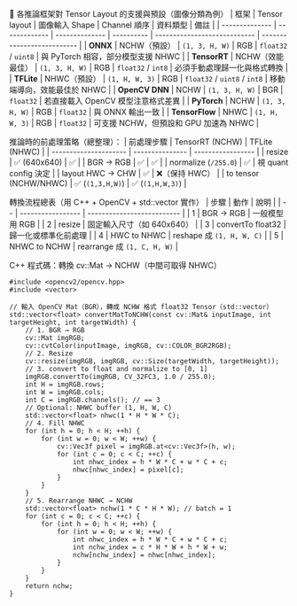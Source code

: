 🚦 各推論框架對 Tensor Layout 的支援與預設（圖像分類為例）
| 框架             | Tensor layout | 圖像輸入 Shape     | Channel 順序 | 資料類型                         | 備註                         |
| -------------- | ------------- | -------------- | ---------- | ---------------------------- | -------------------------- |
| **ONNX**       | NCHW（預設）      | `(1, 3, H, W)` | RGB        | `float32` / `uint8`          | 與 PyTorch 相容，部分模型支援 NHWC   |
| **TensorRT**   | NCHW（效能最佳）    | `(1, 3, H, W)` | RGB        | `float32` / `int8`           | 必須手動處理歸一化與格式轉換             |
| **TFLite**     | NHWC（預設）      | `(1, H, W, 3)` | RGB        | `float32` / `uint8` / `int8` | 移動端導向，效能最佳於 NHWC           |
| **OpenCV DNN** | NCHW          | `(1, 3, H, W)` | BGR        | `float32`                    | 若直接載入 OpenCV 模型注意格式差異      |
| **PyTorch**    | NCHW          | `(1, 3, H, W)` | RGB        | `float32`                    | 與 ONNX 輸出一致                |
| **TensorFlow** | NHWC          | `(1, H, W, 3)` | RGB        | `float32`                    | 可支援 NCHW，但預設和 GPU 加速為 NHWC |

推論時的前處理策略（總整理）：
| 前處理步驟                 | TensorRT (NCHW) | TFLite (NHWC)     |
| --------------------- | --------------- | ----------------- |
| resize                | ✅ (640x640)     | ✅                 |
| BGR → RGB             | ✅               | ✅                 |
| normalize (`/255.0`)  | ✅               | 視 quant config 決定 |
| layout HWC → CHW      | ✅               | ❌（保持 HWC）         |
| to tensor (NCHW/NHWC) | ✅ (`(1,3,H,W)`) | ✅ (`(1,H,W,3)`)   |

轉換流程總表（用 C++ + OpenCV + std::vector 實作）
| 步驟 | 動作                | 說明                         |
| -- | ----------------- | -------------------------- |
| 1  | BGR → RGB         | 一般模型用 RGB                  |
| 2  | resize            | 固定輸入尺寸（如 640x640）          |
| 3  | convertTo float32 | 歸一化或標準化前處理                 |
| 4  | HWC to NHWC       | reshape 成 `(1, H, W, C)`   |
| 5  | NHWC to NCHW      | rearrange 成 `(1, C, H, W)` |

C++ 程式碼：轉換 cv::Mat → NCHW（中間可取得 NHWC）

```
#include <opencv2/opencv.hpp>
#include <vector>

// 輸入 OpenCV Mat（BGR），轉成 NCHW 格式 float32 Tensor（std::vector）
std::vector<float> convertMatToNCHW(const cv::Mat& inputImage, int targetHeight, int targetWidth) {
    // 1. BGR → RGB
    cv::Mat imgRGB;
    cv::cvtColor(inputImage, imgRGB, cv::COLOR_BGR2RGB);
    // 2. Resize
    cv::resize(imgRGB, imgRGB, cv::Size(targetWidth, targetHeight));
    // 3. convert to float and normalize to [0, 1]
    imgRGB.convertTo(imgRGB, CV_32FC3, 1.0 / 255.0);
    int H = imgRGB.rows;
    int W = imgRGB.cols;
    int C = imgRGB.channels(); // == 3
    // Optional: NHWC buffer (1, H, W, C)
    std::vector<float> nhwc(1 * H * W * C);
    // 4. Fill NHWC
    for (int h = 0; h < H; ++h) {
        for (int w = 0; w < W; ++w) {
            cv::Vec3f pixel = imgRGB.at<cv::Vec3f>(h, w);
            for (int c = 0; c < C; ++c) {
                int nhwc_index = h * W * C + w * C + c;
                nhwc[nhwc_index] = pixel[c];
            }
        }
    }
    // 5. Rearrange NHWC → NCHW
    std::vector<float> nchw(1 * C * H * W); // batch = 1
    for (int c = 0; c < C; ++c) {
        for (int h = 0; h < H; ++h) {
            for (int w = 0; w < W; ++w) {
                int nhwc_index = h * W * C + w * C + c;
                int nchw_index = c * H * W + h * W + w;
                nchw[nchw_index] = nhwc[nhwc_index];
            }
        }
    }
    return nchw;
}
```

